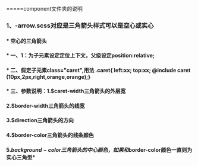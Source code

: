 =====component文件夹的说明

### 1、-arrow.scss对应是三角箭头样式可以是空心或实心
####    *  空心的三角箭头
####    *  一、1：为子元素设定定位上下文，父级设定position:relative;
####    *  二、假定子元素class="caret",用法 .caret{ left:xx; top:xx; @include caret            (10px,2px,right,orange,orange);}
####    *  三、参数说明：1.$caret-width三角箭头的外层宽
####                  2.$border-width三角箭头的线宽
####                  3.$direction三角箭头的方向
####                  4.$border-color三角箭头的线条颜色
####                  5.$background-color三角箭头的中心颜色，如果和$border-color颜色一直则为实心三角型*           

